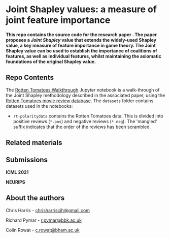 # Joint Shapley values: a measure of joint feature importance

#### This repo contains the source code for the research paper <arxiv link goes here>. The paper proposes a _Joint Shapley_ value that extends the widely-used Shapley value, a key measure of feature importance in game theory. The Joint Shapley value can be used to establish the importance of coalitions of features, as well as individual features, whilst maintaining the axiomatic foundations of the original Shapley value.

## Repo Contents
The [Rotten Tomatoes Walkthrough](./rotten-tomatoes-walkthrough.ipynb) Jupyter notebook is a walk-through of the Joint Shapley methodology described in the associated paper, using the [Rotten Tomatoes movie review database](https://www.cs.cornell.edu/people/pabo/movie-review-data/).
The `datasets` folder contains datasets used in the notebooks:
  - `rt-polaritydata` contains the Rotten Tomatoes data. This is divided into positive reviews (`*.pos`) and negative reviews (`*.neg`). The 'mangled' suffix indicates that the order of the reviews has been scrambled. 

## Related materials
<link to vector institute paper>

<link to arxiv>

## Submissions
**ICML 2021** <link>

**NEURIPS** <link>


## About the authors
Chris Harris - chrisharriscjh@gmail.com

Richard Pymar - r.pymar@bbk.ac.uk

Colin Rowat - c.rowat@bham.ac.uk
